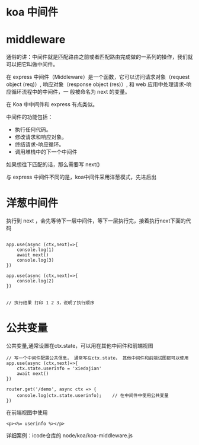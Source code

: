


# koa 中间件

# middleware

通俗的讲：中间件就是匹配路由之前或者匹配路由完成做的一系列的操作，我们就可以把它叫做中间件。

在 express 中间件（Middleware）是一个函数，它可以访问请求对象（request object (req)）, 响应对象（response object (res)）, 和 web 应用中处理请求-响应循环流程中的中间件，一
般被命名为 next 的变量。

在 Koa 中中间件和 express 有点类似。

中间件的功能包括：
- 执行任何代码。
- 修改请求和响应对象。
- 终结请求-响应循环。
- 调用堆栈中的下一个中间件

如果想往下匹配的话，那么需要写 next()

与 express 中间件不同的是，koa中间件采用洋葱模式，先进后出


# 洋葱中间件

执行到 next ，会先等待下一层中间件，等下一层执行完，接着执行next下面的代码

```

app.use(async (ctx,next)=>{
    console.log(1)
    await next()
    console.log(3)
})

app.use(async (ctx,next)=>{
    console.log(2)
})


// 执行结果 打印 1 2 3，说明了执行顺序
```


# 公共变量

公共变量,通常设置在ctx.state，可以用在其他中间件和前端视图

```
// 写一个中间件配置公共信息， 通常写在ctx.state， 其他中间件和前端试图都可以使用
app.use(async (ctx,next)=>{
    ctx.state.userinfo = 'xiedajian'
    await next()
})

router.get('/demo', async ctx => {
    console.log(ctx.state.userinfo);    // 在中间件中使用公共变量
})
```

在前端视图中使用

```
<p><%= userinfo %></p>
```



详细案例：icode仓库的 node/koa/koa-middleware.js 